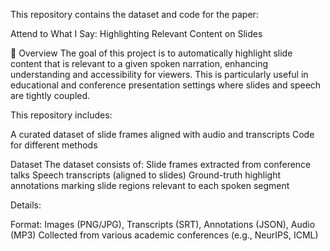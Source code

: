 This repository contains the dataset and code for the paper:

Attend to What I Say: Highlighting Relevant Content on Slides

📌 Overview
The goal of this project is to automatically highlight slide content that is relevant to a given spoken narration, enhancing understanding and accessibility for viewers. This is particularly useful in educational and conference presentation settings where slides and speech are tightly coupled.

This repository includes:

A curated dataset of slide frames aligned with audio and transcripts 
Code for different methods

Dataset
The dataset consists of:
Slide frames extracted from conference talks
Speech transcripts (aligned to slides)
Ground-truth highlight annotations marking slide regions relevant to each spoken segment

Details:

Format: Images (PNG/JPG), Transcripts (SRT), Annotations (JSON), Audio (MP3)
Collected from various academic conferences (e.g., NeurIPS, ICML)

